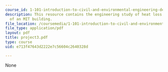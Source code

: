 ```yaml
---
course_id: 1-101-introduction-to-civil-and-environmental-engineering-design-i-fall-2005
description: This resource contains the engineering study of heat loss performance
  of an MIT building.
file_location: /coursemedia/1-101-introduction-to-civil-and-environmental-engineering-design-i-fall-2005/e713f47643d2222e7c56604c2640328d_project3.pdf
file_type: application/pdf
layout: pdf
title: project3.pdf
type: course
uid: e713f47643d2222e7c56604c2640328d

---
```

None